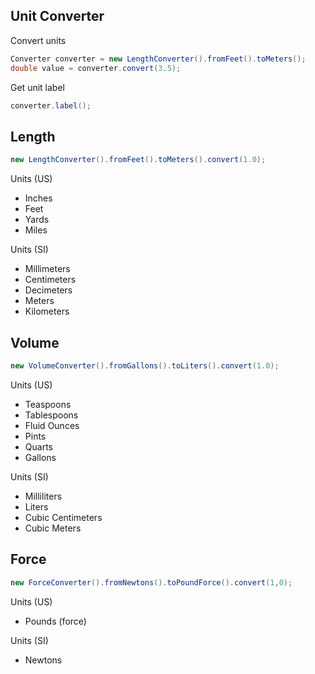 ## Unit Converter ##

Convert units

```java
Converter converter = new LengthConverter().fromFeet().toMeters();
double value = converter.convert(3.5);
```

Get unit label

```java
converter.label();
```

## Length ##

```java
new LengthConverter().fromFeet().toMeters().convert(1.0);
```

Units (US)
- Inches
- Feet
- Yards
- Miles

Units (SI)
- Millimeters
- Centimeters
- Decimeters
- Meters
- Kilometers

## Volume ##

```java
new VolumeConverter().fromGallons().toLiters().convert(1.0);

```

Units (US)
- Teaspoons
- Tablespoons
- Fluid Ounces
- Pints
- Quarts
- Gallons

Units (SI)
- Milliliters
- Liters
- Cubic Centimeters
- Cubic Meters

## Force ##

```java
new ForceConverter().fromNewtons().toPoundForce().convert(1,0);
```

Units (US)
- Pounds (force)

Units (SI)
- Newtons
